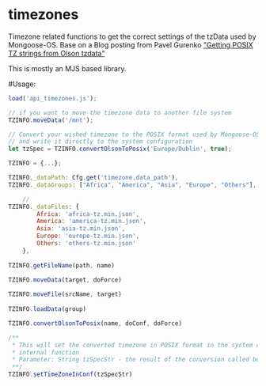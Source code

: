 # timezones
Timezone related functions to get the correct settings of the tzData used by Mongoose-OS.
Base on a Blog posting from Pavel Gurenko ["Getting POSIX TZ strings from Olson tzdata"](http://www.pavelgurenko.com/2017/05/getting-posix-tz-strings-from-olson.html)

This is mostly an MJS based library.

#Usage:

```JAVASCRIPT
load('api_timezones.js');

// if you want to move the timezone data to another file system
TZINFO.moveData('/mnt');

// Convert your wished timezone to the POSIX format used by Mongoose-OS
// and write it directly to the system configuration
let tzSpec = TZINFO.convertOlsonToPosix('Europe/Dublin', true);

TZINFO = {...};

TZINFO._dataPath: Cfg.get('timezone.data_path'),
TZINFO._dataGroups: ["Africa", "America", "Asia", "Europe", "Others"],

	// 
TZINFO._dataFiles: {
		Africa: 'africa-tz.min.json',
		America: 'america-tz.min.json',
		Asia: 'asia-tz.min.json',
		Europe: 'europe-tz.min.json',
		Others: 'others-tz.min.json'
	},
	
TZINFO.getFileName(path, name)
	
TZINFO.moveData(target, doForce)

TZINFO.moveFile(srcName, target)
	
TZINFO.loadData(group)

TZINFO.convertOlsonToPosix(name, doConf, doForce)

/**
 * This will set the converted timezone in POSIX format in the system configuration
 * internal function
 * Parameter: String tzSpecStr - the result of the conversion called before
 **/
TZINFO.setTimeZoneInConf(tzSpecStr)
```
